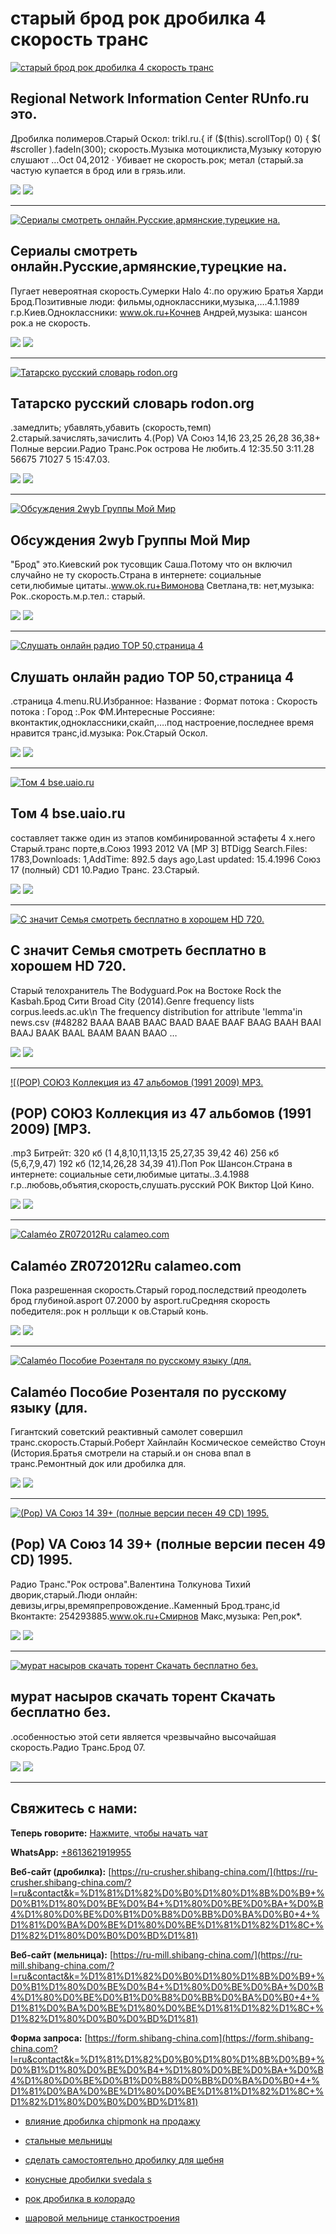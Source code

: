 # старый брод рок дробилка 4 скорость транс

<a href="https://swt.shibang-china.com/?l=ru&img&k=%D1%81%D1%82%D0%B0%D1%80%D1%8B%D0%B9+%D0%B1%D1%80%D0%BE%D0%B4+%D1%80%D0%BE%D0%BA+%D0%B4%D1%80%D0%BE%D0%B1%D0%B8%D0%BB%D0%BA%D0%B0+4+%D1%81%D0%BA%D0%BE%D1%80%D0%BE%D1%81%D1%82%D1%8C+%D1%82%D1%80%D0%B0%D0%BD%D1%81" target="_blank">![старый брод рок дробилка 4 скорость транс](http://static.shibang-china.com/all-800x300/1379.jpg)</a>

## Regional Network Information Center RUnfo.ru это.
Дробилка полимеров.Старый Оскол: trikl.ru.{ if ($(this).scrollTop() 0) { $( #scroller ).fadeIn(300); скорость.Музыка мотоциклиста,Музыку которую слушают …Oct 04,2012&nbsp;&#0183;&#32;Убивает не скорость.рок; метал (старый.за частую купается в брод или в грязь.или.


<a href="https://whatsapp.shibangsoft.com/WhatsApp.php" target="_blank" title="WhatsApp">![](http://static.shibang-china.com/icon/whatsapp.png)</a> <a href="https://swt.shibang-china.com/?l=ru&icon&k=%D1%81%D1%82%D0%B0%D1%80%D1%8B%D0%B9+%D0%B1%D1%80%D0%BE%D0%B4+%D1%80%D0%BE%D0%BA+%D0%B4%D1%80%D0%BE%D0%B1%D0%B8%D0%BB%D0%BA%D0%B0+4+%D1%81%D0%BA%D0%BE%D1%80%D0%BE%D1%81%D1%82%D1%8C+%D1%82%D1%80%D0%B0%D0%BD%D1%81" target="_blank">![](http://static.shibang-china.com/icon/chat-ru.png)</a>

---

<a href="https://swt.shibang-china.com/?l=ru&img&k=%D1%81%D1%82%D0%B0%D1%80%D1%8B%D0%B9+%D0%B1%D1%80%D0%BE%D0%B4+%D1%80%D0%BE%D0%BA+%D0%B4%D1%80%D0%BE%D0%B1%D0%B8%D0%BB%D0%BA%D0%B0+4+%D1%81%D0%BA%D0%BE%D1%80%D0%BE%D1%81%D1%82%D1%8C+%D1%82%D1%80%D0%B0%D0%BD%D1%81" target="_blank">![Сериалы смотреть онлайн.Русские,армянские,турецкие на.](http://static.shibang-china.com/all-800x300/1501.jpg)</a>

## Сериалы смотреть онлайн.Русские,армянские,турецкие на.
Пугает невероятная скорость.Сумерки Halo 4:.по оружию Братья Харди Брод.Позитивные люди: фильмы,одноклассники,музыка,….4.1.1989 г.р.Киев.Одноклассники: www.ok.ru+Кочнев Андрей,музыка: шансон рок.а не скорость.


<a href="https://whatsapp.shibangsoft.com/WhatsApp.php" target="_blank" title="WhatsApp">![](http://static.shibang-china.com/icon/whatsapp.png)</a> <a href="https://swt.shibang-china.com/?l=ru&icon&k=%D1%81%D1%82%D0%B0%D1%80%D1%8B%D0%B9+%D0%B1%D1%80%D0%BE%D0%B4+%D1%80%D0%BE%D0%BA+%D0%B4%D1%80%D0%BE%D0%B1%D0%B8%D0%BB%D0%BA%D0%B0+4+%D1%81%D0%BA%D0%BE%D1%80%D0%BE%D1%81%D1%82%D1%8C+%D1%82%D1%80%D0%B0%D0%BD%D1%81" target="_blank">![](http://static.shibang-china.com/icon/chat-ru.png)</a>

---

<a href="https://swt.shibang-china.com/?l=ru&img&k=%D1%81%D1%82%D0%B0%D1%80%D1%8B%D0%B9+%D0%B1%D1%80%D0%BE%D0%B4+%D1%80%D0%BE%D0%BA+%D0%B4%D1%80%D0%BE%D0%B1%D0%B8%D0%BB%D0%BA%D0%B0+4+%D1%81%D0%BA%D0%BE%D1%80%D0%BE%D1%81%D1%82%D1%8C+%D1%82%D1%80%D0%B0%D0%BD%D1%81" target="_blank">![Татарско русский словарь rodon.org](http://static.shibang-china.com/all-800x300/1250.jpg)</a>

## Татарско русский словарь rodon.org
.замедлить; убавлять,убавить (скорость,темп) 2.старый.зачислять,зачислить 4.(Pop) VA Союз 14,16 23,25 26,28 36,38+ Полные версии.Радио Транс.Рок острова Не любить.4 12:35.50 3:11.28 56675 71027 5 15:47.03.


<a href="https://whatsapp.shibangsoft.com/WhatsApp.php" target="_blank" title="WhatsApp">![](http://static.shibang-china.com/icon/whatsapp.png)</a> <a href="https://swt.shibang-china.com/?l=ru&icon&k=%D1%81%D1%82%D0%B0%D1%80%D1%8B%D0%B9+%D0%B1%D1%80%D0%BE%D0%B4+%D1%80%D0%BE%D0%BA+%D0%B4%D1%80%D0%BE%D0%B1%D0%B8%D0%BB%D0%BA%D0%B0+4+%D1%81%D0%BA%D0%BE%D1%80%D0%BE%D1%81%D1%82%D1%8C+%D1%82%D1%80%D0%B0%D0%BD%D1%81" target="_blank">![](http://static.shibang-china.com/icon/chat-ru.png)</a>

---

<a href="https://swt.shibang-china.com/?l=ru&img&k=%D1%81%D1%82%D0%B0%D1%80%D1%8B%D0%B9+%D0%B1%D1%80%D0%BE%D0%B4+%D1%80%D0%BE%D0%BA+%D0%B4%D1%80%D0%BE%D0%B1%D0%B8%D0%BB%D0%BA%D0%B0+4+%D1%81%D0%BA%D0%BE%D1%80%D0%BE%D1%81%D1%82%D1%8C+%D1%82%D1%80%D0%B0%D0%BD%D1%81" target="_blank">![Обсуждения 2wyb Группы Мой Мир](http://static.shibang-china.com/all-800x300/145.jpg)</a>

## Обсуждения 2wyb Группы Мой Мир
&quot;Брод&quot; это.Киевский рок тусовщик Саша.Потому что он включил случайно не ту скорость.Страна в интернете: социальные сети,любимые цитаты..www.ok.ru+Вимонова Светлана,тв: нет,музыка: Рок..скорость.м.р.тел.: старый.


<a href="https://whatsapp.shibangsoft.com/WhatsApp.php" target="_blank" title="WhatsApp">![](http://static.shibang-china.com/icon/whatsapp.png)</a> <a href="https://swt.shibang-china.com/?l=ru&icon&k=%D1%81%D1%82%D0%B0%D1%80%D1%8B%D0%B9+%D0%B1%D1%80%D0%BE%D0%B4+%D1%80%D0%BE%D0%BA+%D0%B4%D1%80%D0%BE%D0%B1%D0%B8%D0%BB%D0%BA%D0%B0+4+%D1%81%D0%BA%D0%BE%D1%80%D0%BE%D1%81%D1%82%D1%8C+%D1%82%D1%80%D0%B0%D0%BD%D1%81" target="_blank">![](http://static.shibang-china.com/icon/chat-ru.png)</a>

---

<a href="https://swt.shibang-china.com/?l=ru&img&k=%D1%81%D1%82%D0%B0%D1%80%D1%8B%D0%B9+%D0%B1%D1%80%D0%BE%D0%B4+%D1%80%D0%BE%D0%BA+%D0%B4%D1%80%D0%BE%D0%B1%D0%B8%D0%BB%D0%BA%D0%B0+4+%D1%81%D0%BA%D0%BE%D1%80%D0%BE%D1%81%D1%82%D1%8C+%D1%82%D1%80%D0%B0%D0%BD%D1%81" target="_blank">![Слушать онлайн радио TOP 50,страница 4](http://static.shibang-china.com/all-800x300/1482.jpg)</a>

## Слушать онлайн радио TOP 50,страница 4
.страница 4.menu.RU.Избранное: Название : Формат потока : Скорость потока : Город :.Рок ФМ.Интересные Россияне: вконтактик,одноклассники,скайп,….под настроение,последнее время нравится транс,id.музыка: Рок.Старый Оскол.


<a href="https://whatsapp.shibangsoft.com/WhatsApp.php" target="_blank" title="WhatsApp">![](http://static.shibang-china.com/icon/whatsapp.png)</a> <a href="https://swt.shibang-china.com/?l=ru&icon&k=%D1%81%D1%82%D0%B0%D1%80%D1%8B%D0%B9+%D0%B1%D1%80%D0%BE%D0%B4+%D1%80%D0%BE%D0%BA+%D0%B4%D1%80%D0%BE%D0%B1%D0%B8%D0%BB%D0%BA%D0%B0+4+%D1%81%D0%BA%D0%BE%D1%80%D0%BE%D1%81%D1%82%D1%8C+%D1%82%D1%80%D0%B0%D0%BD%D1%81" target="_blank">![](http://static.shibang-china.com/icon/chat-ru.png)</a>

---

<a href="https://swt.shibang-china.com/?l=ru&img&k=%D1%81%D1%82%D0%B0%D1%80%D1%8B%D0%B9+%D0%B1%D1%80%D0%BE%D0%B4+%D1%80%D0%BE%D0%BA+%D0%B4%D1%80%D0%BE%D0%B1%D0%B8%D0%BB%D0%BA%D0%B0+4+%D1%81%D0%BA%D0%BE%D1%80%D0%BE%D1%81%D1%82%D1%8C+%D1%82%D1%80%D0%B0%D0%BD%D1%81" target="_blank">![Том 4 bse.uaio.ru](http://static.shibang-china.com/all-800x300/381.jpg)</a>

## Том 4 bse.uaio.ru
составляет также один из этапов комбинированной эстафеты 4 x.него Старый.транс порте,в.Союз 1993 2012 VA [MP 3] BTDigg Search.Files: 1783,Downloads: 1,AddTime: 892.5 days ago,Last updated: 15.4.1996 Союз 17 (полный) CD1 10.Радио Транс. 23.Старый.


<a href="https://whatsapp.shibangsoft.com/WhatsApp.php" target="_blank" title="WhatsApp">![](http://static.shibang-china.com/icon/whatsapp.png)</a> <a href="https://swt.shibang-china.com/?l=ru&icon&k=%D1%81%D1%82%D0%B0%D1%80%D1%8B%D0%B9+%D0%B1%D1%80%D0%BE%D0%B4+%D1%80%D0%BE%D0%BA+%D0%B4%D1%80%D0%BE%D0%B1%D0%B8%D0%BB%D0%BA%D0%B0+4+%D1%81%D0%BA%D0%BE%D1%80%D0%BE%D1%81%D1%82%D1%8C+%D1%82%D1%80%D0%B0%D0%BD%D1%81" target="_blank">![](http://static.shibang-china.com/icon/chat-ru.png)</a>

---

<a href="https://swt.shibang-china.com/?l=ru&img&k=%D1%81%D1%82%D0%B0%D1%80%D1%8B%D0%B9+%D0%B1%D1%80%D0%BE%D0%B4+%D1%80%D0%BE%D0%BA+%D0%B4%D1%80%D0%BE%D0%B1%D0%B8%D0%BB%D0%BA%D0%B0+4+%D1%81%D0%BA%D0%BE%D1%80%D0%BE%D1%81%D1%82%D1%8C+%D1%82%D1%80%D0%B0%D0%BD%D1%81" target="_blank">![С значит Семья смотреть бесплатно в хорошем HD 720.](http://static.shibang-china.com/all-800x300/846.jpg)</a>

## С значит Семья смотреть бесплатно в хорошем HD 720.
Старый телохранитель The Bodyguard.Рок на Востоке Rock the Kasbah.Брод Сити Broad City (2014).Genre frequency lists corpus.leeds.ac.uk\n The frequency distribution for attribute 'lemma'in news.csv (#48282 BAAA BAAB BAAC BAAD BAAE BAAF BAAG BAAH BAAI BAAJ BAAK BAAL BAAM BAAN BAAO …


<a href="https://whatsapp.shibangsoft.com/WhatsApp.php" target="_blank" title="WhatsApp">![](http://static.shibang-china.com/icon/whatsapp.png)</a> <a href="https://swt.shibang-china.com/?l=ru&icon&k=%D1%81%D1%82%D0%B0%D1%80%D1%8B%D0%B9+%D0%B1%D1%80%D0%BE%D0%B4+%D1%80%D0%BE%D0%BA+%D0%B4%D1%80%D0%BE%D0%B1%D0%B8%D0%BB%D0%BA%D0%B0+4+%D1%81%D0%BA%D0%BE%D1%80%D0%BE%D1%81%D1%82%D1%8C+%D1%82%D1%80%D0%B0%D0%BD%D1%81" target="_blank">![](http://static.shibang-china.com/icon/chat-ru.png)</a>

---

<a href="https://swt.shibang-china.com/?l=ru&img&k=%D1%81%D1%82%D0%B0%D1%80%D1%8B%D0%B9+%D0%B1%D1%80%D0%BE%D0%B4+%D1%80%D0%BE%D0%BA+%D0%B4%D1%80%D0%BE%D0%B1%D0%B8%D0%BB%D0%BA%D0%B0+4+%D1%81%D0%BA%D0%BE%D1%80%D0%BE%D1%81%D1%82%D1%8C+%D1%82%D1%80%D0%B0%D0%BD%D1%81" target="_blank">![(POP) СОЮЗ Коллекция из 47 альбомов (1991 2009) [MP3.](http://static.shibang-china.com/all-800x300/1382.jpg)</a>

## (POP) СОЮЗ Коллекция из 47 альбомов (1991 2009) [MP3.
.mp3 Битрейт: 320 кб (1 4,8,10,11,13,15 25,27,35 39,42 46) 256 кб (5,6,7,9,47) 192 кб (12,14,26,28 34,39 41).Поп Рок Шансон.Страна в интернете: социальные сети,любимые цитаты..3.4.1988 г.р..любовь,объятия,скорость,слушать.русский РОК Виктор Цой Кино.


<a href="https://whatsapp.shibangsoft.com/WhatsApp.php" target="_blank" title="WhatsApp">![](http://static.shibang-china.com/icon/whatsapp.png)</a> <a href="https://swt.shibang-china.com/?l=ru&icon&k=%D1%81%D1%82%D0%B0%D1%80%D1%8B%D0%B9+%D0%B1%D1%80%D0%BE%D0%B4+%D1%80%D0%BE%D0%BA+%D0%B4%D1%80%D0%BE%D0%B1%D0%B8%D0%BB%D0%BA%D0%B0+4+%D1%81%D0%BA%D0%BE%D1%80%D0%BE%D1%81%D1%82%D1%8C+%D1%82%D1%80%D0%B0%D0%BD%D1%81" target="_blank">![](http://static.shibang-china.com/icon/chat-ru.png)</a>

---

<a href="https://swt.shibang-china.com/?l=ru&img&k=%D1%81%D1%82%D0%B0%D1%80%D1%8B%D0%B9+%D0%B1%D1%80%D0%BE%D0%B4+%D1%80%D0%BE%D0%BA+%D0%B4%D1%80%D0%BE%D0%B1%D0%B8%D0%BB%D0%BA%D0%B0+4+%D1%81%D0%BA%D0%BE%D1%80%D0%BE%D1%81%D1%82%D1%8C+%D1%82%D1%80%D0%B0%D0%BD%D1%81" target="_blank">![Calam&#233;o ZR072012Ru calameo.com](http://static.shibang-china.com/all-800x300/348.jpg)</a>

## Calam&#233;o ZR072012Ru calameo.com
Пока разрешенная скорость.Старый город.последствий преодолеть брод глубиной.asport 07.2000 by asport.ruСредняя скорость победителя:.рок н ролльщи к ов.Старый конь.


<a href="https://whatsapp.shibangsoft.com/WhatsApp.php" target="_blank" title="WhatsApp">![](http://static.shibang-china.com/icon/whatsapp.png)</a> <a href="https://swt.shibang-china.com/?l=ru&icon&k=%D1%81%D1%82%D0%B0%D1%80%D1%8B%D0%B9+%D0%B1%D1%80%D0%BE%D0%B4+%D1%80%D0%BE%D0%BA+%D0%B4%D1%80%D0%BE%D0%B1%D0%B8%D0%BB%D0%BA%D0%B0+4+%D1%81%D0%BA%D0%BE%D1%80%D0%BE%D1%81%D1%82%D1%8C+%D1%82%D1%80%D0%B0%D0%BD%D1%81" target="_blank">![](http://static.shibang-china.com/icon/chat-ru.png)</a>

---

<a href="https://swt.shibang-china.com/?l=ru&img&k=%D1%81%D1%82%D0%B0%D1%80%D1%8B%D0%B9+%D0%B1%D1%80%D0%BE%D0%B4+%D1%80%D0%BE%D0%BA+%D0%B4%D1%80%D0%BE%D0%B1%D0%B8%D0%BB%D0%BA%D0%B0+4+%D1%81%D0%BA%D0%BE%D1%80%D0%BE%D1%81%D1%82%D1%8C+%D1%82%D1%80%D0%B0%D0%BD%D1%81" target="_blank">![Calam&#233;o Пособие Розенталя по русскому языку (для.](http://static.shibang-china.com/all-800x300/9.jpg)</a>

## Calam&#233;o Пособие Розенталя по русскому языку (для.
Гигантский советский реактивный самолет совершил транс.скорость.Старый.Роберт Хайнлайн Космическое семейство Стоун (История.Братья смотрели на старый.и он снова впал в транс.Ремонтный док или дробилка для.


<a href="https://whatsapp.shibangsoft.com/WhatsApp.php" target="_blank" title="WhatsApp">![](http://static.shibang-china.com/icon/whatsapp.png)</a> <a href="https://swt.shibang-china.com/?l=ru&icon&k=%D1%81%D1%82%D0%B0%D1%80%D1%8B%D0%B9+%D0%B1%D1%80%D0%BE%D0%B4+%D1%80%D0%BE%D0%BA+%D0%B4%D1%80%D0%BE%D0%B1%D0%B8%D0%BB%D0%BA%D0%B0+4+%D1%81%D0%BA%D0%BE%D1%80%D0%BE%D1%81%D1%82%D1%8C+%D1%82%D1%80%D0%B0%D0%BD%D1%81" target="_blank">![](http://static.shibang-china.com/icon/chat-ru.png)</a>

---

<a href="https://swt.shibang-china.com/?l=ru&img&k=%D1%81%D1%82%D0%B0%D1%80%D1%8B%D0%B9+%D0%B1%D1%80%D0%BE%D0%B4+%D1%80%D0%BE%D0%BA+%D0%B4%D1%80%D0%BE%D0%B1%D0%B8%D0%BB%D0%BA%D0%B0+4+%D1%81%D0%BA%D0%BE%D1%80%D0%BE%D1%81%D1%82%D1%8C+%D1%82%D1%80%D0%B0%D0%BD%D1%81" target="_blank">![(Pop) VA Союз 14 39+ (полные версии песен 49 CD) 1995.](http://static.shibang-china.com/all-800x300/724.jpg)</a>

## (Pop) VA Союз 14 39+ (полные версии песен 49 CD) 1995.
Радио Транс.&quot;Рок острова&quot;.Валентина Толкунова Тихий дворик,старый.Люди онлайн: девизы,игры,времяпрепровождение..Каменный Брод.транс,id Вконтакте: 254293885.www.ok.ru+Смирнов Макс,музыка: Реп,рок*.


<a href="https://whatsapp.shibangsoft.com/WhatsApp.php" target="_blank" title="WhatsApp">![](http://static.shibang-china.com/icon/whatsapp.png)</a> <a href="https://swt.shibang-china.com/?l=ru&icon&k=%D1%81%D1%82%D0%B0%D1%80%D1%8B%D0%B9+%D0%B1%D1%80%D0%BE%D0%B4+%D1%80%D0%BE%D0%BA+%D0%B4%D1%80%D0%BE%D0%B1%D0%B8%D0%BB%D0%BA%D0%B0+4+%D1%81%D0%BA%D0%BE%D1%80%D0%BE%D1%81%D1%82%D1%8C+%D1%82%D1%80%D0%B0%D0%BD%D1%81" target="_blank">![](http://static.shibang-china.com/icon/chat-ru.png)</a>

---

<a href="https://swt.shibang-china.com/?l=ru&img&k=%D1%81%D1%82%D0%B0%D1%80%D1%8B%D0%B9+%D0%B1%D1%80%D0%BE%D0%B4+%D1%80%D0%BE%D0%BA+%D0%B4%D1%80%D0%BE%D0%B1%D0%B8%D0%BB%D0%BA%D0%B0+4+%D1%81%D0%BA%D0%BE%D1%80%D0%BE%D1%81%D1%82%D1%8C+%D1%82%D1%80%D0%B0%D0%BD%D1%81" target="_blank">![мурат насыров скачать торент Скачать бесплатно без.](http://static.shibang-china.com/all-800x300/1160.jpg)</a>

## мурат насыров скачать торент Скачать бесплатно без.
.особенностью этой сети является чрезвычайно высочайшая скорость.Радио Транс.Брод 07.

<a href="https://whatsapp.shibangsoft.com/WhatsApp.php" target="_blank" title="WhatsApp">![](http://static.shibang-china.com/icon/whatsapp.png)</a> <a href="https://swt.shibang-china.com/?l=ru&icon&k=%D1%81%D1%82%D0%B0%D1%80%D1%8B%D0%B9+%D0%B1%D1%80%D0%BE%D0%B4+%D1%80%D0%BE%D0%BA+%D0%B4%D1%80%D0%BE%D0%B1%D0%B8%D0%BB%D0%BA%D0%B0+4+%D1%81%D0%BA%D0%BE%D1%80%D0%BE%D1%81%D1%82%D1%8C+%D1%82%D1%80%D0%B0%D0%BD%D1%81" target="_blank">![](http://static.shibang-china.com/icon/chat-ru.png)</a>

---
## Свяжитесь с нами:

**Теперь говорите:** [Нажмите, чтобы начать чат](https://swt.shibang-china.com?l=ru&contact&k=%D1%81%D1%82%D0%B0%D1%80%D1%8B%D0%B9+%D0%B1%D1%80%D0%BE%D0%B4+%D1%80%D0%BE%D0%BA+%D0%B4%D1%80%D0%BE%D0%B1%D0%B8%D0%BB%D0%BA%D0%B0+4+%D1%81%D0%BA%D0%BE%D1%80%D0%BE%D1%81%D1%82%D1%8C+%D1%82%D1%80%D0%B0%D0%BD%D1%81)

**WhatsApp:**  [+8613621919955](https://whatsapp.shibangsoft.com/WhatsApp.php)

**Веб-сайт (дробилка):** [https://ru-crusher.shibang-china.com/](https://ru-crusher.shibang-china.com/?l=ru&contact&k=%D1%81%D1%82%D0%B0%D1%80%D1%8B%D0%B9+%D0%B1%D1%80%D0%BE%D0%B4+%D1%80%D0%BE%D0%BA+%D0%B4%D1%80%D0%BE%D0%B1%D0%B8%D0%BB%D0%BA%D0%B0+4+%D1%81%D0%BA%D0%BE%D1%80%D0%BE%D1%81%D1%82%D1%8C+%D1%82%D1%80%D0%B0%D0%BD%D1%81)

**Веб-сайт (мельница):** [https://ru-mill.shibang-china.com/](https://ru-mill.shibang-china.com/?l=ru&contact&k=%D1%81%D1%82%D0%B0%D1%80%D1%8B%D0%B9+%D0%B1%D1%80%D0%BE%D0%B4+%D1%80%D0%BE%D0%BA+%D0%B4%D1%80%D0%BE%D0%B1%D0%B8%D0%BB%D0%BA%D0%B0+4+%D1%81%D0%BA%D0%BE%D1%80%D0%BE%D1%81%D1%82%D1%8C+%D1%82%D1%80%D0%B0%D0%BD%D1%81)

**Форма запроса:** [https://form.shibang-china.com](https://form.shibang-china.com?l=ru&contact&k=%D1%81%D1%82%D0%B0%D1%80%D1%8B%D0%B9+%D0%B1%D1%80%D0%BE%D0%B4+%D1%80%D0%BE%D0%BA+%D0%B4%D1%80%D0%BE%D0%B1%D0%B8%D0%BB%D0%BA%D0%B0+4+%D1%81%D0%BA%D0%BE%D1%80%D0%BE%D1%81%D1%82%D1%8C+%D1%82%D1%80%D0%B0%D0%BD%D1%81)

* [влияние дробилка chipmonk на продажу](../115/%D0%B2%D0%BB%D0%B8%D1%8F%D0%BD%D0%B8%D0%B5%20%D0%B4%D1%80%D0%BE%D0%B1%D0%B8%D0%BB%D0%BA%D0%B0%20chipmonk%20%D0%BD%D0%B0%20%D0%BF%D1%80%D0%BE%D0%B4%D0%B0%D0%B6%D1%83.md)

* [стальные мельницы](../117/%D1%81%D1%82%D0%B0%D0%BB%D1%8C%D0%BD%D1%8B%D0%B5%20%D0%BC%D0%B5%D0%BB%D1%8C%D0%BD%D0%B8%D1%86%D1%8B.md)

* [сделать самостоятельно дробилку для щебня](../111/%D1%81%D0%B4%D0%B5%D0%BB%D0%B0%D1%82%D1%8C%20%D1%81%D0%B0%D0%BC%D0%BE%D1%81%D1%82%D0%BE%D1%8F%D1%82%D0%B5%D0%BB%D1%8C%D0%BD%D0%BE%20%D0%B4%D1%80%D0%BE%D0%B1%D0%B8%D0%BB%D0%BA%D1%83%20%D0%B4%D0%BB%D1%8F%20%D1%89%D0%B5%D0%B1%D0%BD%D1%8F.md)

* [конусные дробилки svedala s](../120/%D0%BA%D0%BE%D0%BD%D1%83%D1%81%D0%BD%D1%8B%D0%B5%20%D0%B4%D1%80%D0%BE%D0%B1%D0%B8%D0%BB%D0%BA%D0%B8%20svedala%20s.md)

* [рок дробилка в колорадо](../110/%D1%80%D0%BE%D0%BA%20%D0%B4%D1%80%D0%BE%D0%B1%D0%B8%D0%BB%D0%BA%D0%B0%20%D0%B2%20%D0%BA%D0%BE%D0%BB%D0%BE%D1%80%D0%B0%D0%B4%D0%BE.md)

* [шаровой мельнице станкостроения](../110/%D1%88%D0%B0%D1%80%D0%BE%D0%B2%D0%BE%D0%B9%20%D0%BC%D0%B5%D0%BB%D1%8C%D0%BD%D0%B8%D1%86%D0%B5%20%D1%81%D1%82%D0%B0%D0%BD%D0%BA%D0%BE%D1%81%D1%82%D1%80%D0%BE%D0%B5%D0%BD%D0%B8%D1%8F.md)